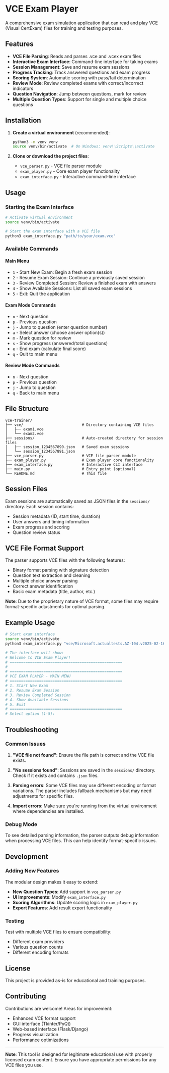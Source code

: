 # VCE Exam Player

A comprehensive exam simulation application that can read and play VCE (Visual CertExam) files for training and testing purposes.

## Features

- **VCE File Parsing**: Reads and parses .vce and .vcex exam files
- **Interactive Exam Interface**: Command-line interface for taking exams
- **Session Management**: Save and resume exam sessions
- **Progress Tracking**: Track answered questions and exam progress
- **Scoring System**: Automatic scoring with pass/fail determination
- **Review Mode**: Review completed exams with correct/incorrect indicators
- **Question Navigation**: Jump between questions, mark for review
- **Multiple Question Types**: Support for single and multiple choice questions

## Installation

1. **Create a virtual environment** (recommended):
   ```bash
   python3 -m venv venv
   source venv/bin/activate  # On Windows: venv\\Scripts\\activate
   ```

2. **Clone or download the project files**:
   - `vce_parser.py` - VCE file parser module
   - `exam_player.py` - Core exam player functionality
   - `exam_interface.py` - Interactive command-line interface

## Usage

### Starting the Exam Interface

```bash
# Activate virtual environment
source venv/bin/activate

# Start the exam interface with a VCE file
python3 exam_interface.py "path/to/your/exam.vce"
```

### Available Commands

#### Main Menu
- `1` - Start New Exam: Begin a fresh exam session
- `2` - Resume Exam Session: Continue a previously saved session
- `3` - Review Completed Session: Review a finished exam with answers
- `4` - Show Available Sessions: List all saved exam sessions
- `5` - Exit: Quit the application

#### Exam Mode Commands
- `n` - Next question
- `p` - Previous question
- `j` - Jump to question (enter question number)
- `a` - Select answer (choose answer option(s))
- `m` - Mark question for review
- `s` - Show progress (answered/total questions)
- `e` - End exam (calculate final score)
- `q` - Quit to main menu

#### Review Mode Commands
- `n` - Next question
- `p` - Previous question
- `j` - Jump to question
- `q` - Back to main menu

## File Structure

```
vce-trainer/
├── vce/                          # Directory containing VCE files
│   ├── exam1.vce
│   └── exam2.vce
├── sessions/                     # Auto-created directory for session files
│   ├── session_1234567890.json   # Saved exam sessions
│   └── session_1234567891.json
├── vce_parser.py                 # VCE file parser module
├── exam_player.py                # Exam player core functionality
├── exam_interface.py             # Interactive CLI interface
├── main.py                       # Entry point (optional)
└── README.md                     # This file
```

## Session Files

Exam sessions are automatically saved as JSON files in the `sessions/` directory. Each session contains:

- Session metadata (ID, start time, duration)
- User answers and timing information
- Exam progress and scoring
- Question review status

## VCE File Format Support

The parser supports VCE files with the following features:

- Binary format parsing with signature detection
- Question text extraction and cleaning
- Multiple choice answer parsing
- Correct answer identification
- Basic exam metadata (title, author, etc.)

**Note**: Due to the proprietary nature of VCE format, some files may require format-specific adjustments for optimal parsing.

## Example Usage

```bash
# Start exam interface
source venv/bin/activate
python3 exam_interface.py "vce/Microsoft.actualtests.AZ-104.v2025-02-16.by.ida.206q.vce"

# The interface will show:
# Welcome to VCE Exam Player!
# ==================================================
#
# ==================================================
# VCE EXAM PLAYER - MAIN MENU
# ==================================================
# 1. Start New Exam
# 2. Resume Exam Session
# 3. Review Completed Session
# 4. Show Available Sessions
# 5. Exit
# ==================================================
# Select option (1-5):
```

## Troubleshooting

### Common Issues

1. **"VCE file not found"**: Ensure the file path is correct and the VCE file exists.

2. **"No sessions found"**: Sessions are saved in the `sessions/` directory. Check if it exists and contains `.json` files.

3. **Parsing errors**: Some VCE files may use different encoding or format variations. The parser includes fallback mechanisms but may need adjustments for specific files.

4. **Import errors**: Make sure you're running from the virtual environment where dependencies are installed.

### Debug Mode

To see detailed parsing information, the parser outputs debug information when processing VCE files. This can help identify format-specific issues.

## Development

### Adding New Features

The modular design makes it easy to extend:

- **New Question Types**: Add support in `vce_parser.py`
- **UI Improvements**: Modify `exam_interface.py`
- **Scoring Algorithms**: Update scoring logic in `exam_player.py`
- **Export Features**: Add result export functionality

### Testing

Test with multiple VCE files to ensure compatibility:
- Different exam providers
- Various question counts
- Different encoding formats

## License

This project is provided as-is for educational and training purposes.

## Contributing

Contributions are welcome! Areas for improvement:
- Enhanced VCE format support
- GUI interface (Tkinter/PyQt)
- Web-based interface (Flask/Django)
- Progress visualization
- Performance optimizations

---

**Note**: This tool is designed for legitimate educational use with properly licensed exam content. Ensure you have appropriate permissions for any VCE files you use.
